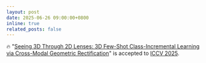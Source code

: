 ```yaml
---
layout: post
date: 2025-06-26 09:00:00+0800
inline: true
related_posts: false
---
```


🔥 "<a href="https://iccv.thecvf.com/virtual/2025/poster/996">Seeing 3D Through 2D Lenses: 3D Few-Shot Class-Incremental Learning via Cross-Modal Geometric Rectification</a>" is accepted to <a href='https://iccv.thecvf.com/'>ICCV 2025</a>. 
